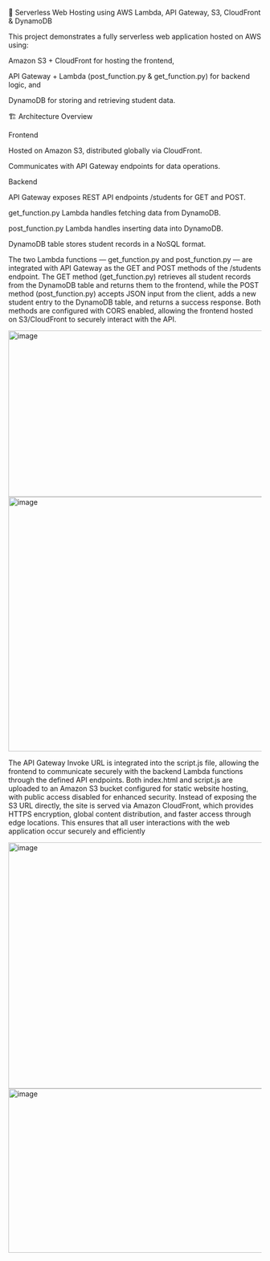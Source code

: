 🧠 Serverless Web Hosting using AWS Lambda, API Gateway, S3, CloudFront & DynamoDB

This project demonstrates a fully serverless web application hosted on AWS using:

Amazon S3 + CloudFront for hosting the frontend,

API Gateway + Lambda (post_function.py & get_function.py) for backend logic, and

DynamoDB for storing and retrieving student data.

🏗️ Architecture Overview

Frontend

Hosted on Amazon S3, distributed globally via CloudFront.

Communicates with API Gateway endpoints for data operations.

Backend

API Gateway exposes REST API endpoints /students for GET and POST.

get_function.py Lambda handles fetching data from DynamoDB.

post_function.py Lambda handles inserting data into DynamoDB.

DynamoDB table stores student records in a NoSQL format.


The two Lambda functions — get_function.py and post_function.py — are integrated with API Gateway as the GET and POST methods of the /students endpoint. The GET method (get_function.py) retrieves all student records from the DynamoDB table and returns them to the frontend, while the POST method (post_function.py) accepts JSON input from the client, adds a new student entry to the DynamoDB table, and returns a success response. Both methods are configured with CORS enabled, allowing the frontend hosted on S3/CloudFront to securely interact with the API.

<img width="1084" height="331" alt="image" src="https://github.com/user-attachments/assets/b9e82be7-365c-4f1f-8857-a5a6b3e8ad4a" />

<img width="1145" height="507" alt="image" src="https://github.com/user-attachments/assets/9108418a-01e8-4ddf-93be-2898c56553d6" />



The API Gateway Invoke URL is integrated into the script.js file, allowing the frontend to communicate securely with the backend Lambda functions through the defined API endpoints. Both index.html and script.js are uploaded to an Amazon S3 bucket configured for static website hosting, with public access disabled for enhanced security. Instead of exposing the S3 URL directly, the site is served via Amazon CloudFront, which provides HTTPS encryption, global content distribution, and faster access through edge locations. This ensures that all user interactions with the web application occur securely and efficiently

<img width="1211" height="490" alt="image" src="https://github.com/user-attachments/assets/7e91a329-3e59-47a1-b3ce-45ba78263c52" />

<img width="1213" height="327" alt="image" src="https://github.com/user-attachments/assets/9ccf15bc-88ad-4de7-bda3-850245857b56" />
